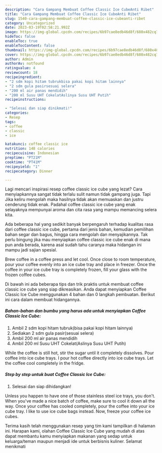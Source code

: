 ```yaml
---
description: "Cara Gampang Membuat Coffee Classic Ice CubeAnti Ribet"
title: "Cara Gampang Membuat Coffee Classic Ice CubeAnti Ribet"
slug: 1540-cara-gampang-membuat-coffee-classic-ice-cubeanti-ribet
category: Uncategorized
date: 2023-03-19T02:58:21.992Z
image: https://img-global.cpcdn.com/recipes/6b97cae8edb46d8f/680x482cq70/coffee-classic-ice-cube-foto-resep-utama.jpg
hideToc: false
enableToc: true
enableTocContent: false
thumbnail: https://img-global.cpcdn.com/recipes/6b97cae8edb46d8f/680x482cq70/coffee-classic-ice-cube-foto-resep-utama.jpg
cover: https://img-global.cpcdn.com/recipes/6b97cae8edb46d8f/680x482cq70/coffee-classic-ice-cube-foto-resep-utama.jpg
author: Admin
authorAv: notfound
ratingvalue: 4
reviewcount: 18
recipeingredient:
- "2 sdm kopi hitam tubrukbisa pakai kopi hitam lainnya"
- "2 sdm gula pasirsesuai selera"
- "200 ml air panas mendidih"
- "200 ml Susu UHT CokelatAslinya Susu UHT Putih"
recipeinstructions:

- "Selesai dan siap dinikmati!"
categories:
- Resep
tags:
- coffee
- classic
- ice

katakunci: coffee classic ice 
nutrition: 148 calories
recipecuisine: Indonesian
preptime: "PT21M"
cooktime: "PT41M"
recipeyield: "1"
recipecategory: Dinner

---
```



Lagi mencari inspirasi resep coffee classic ice cube yang lezat? Cara menyiapkannya sangat tidak terlalu sulit namun tidak gampang juga. Tapi Jika keliru mengolah maka hasilnya tidak akan memuaskan dan justru cenderung tidak enak. Padahal coffee classic ice cube yang enak selayaknya mempunyai aroma dan cita rasa yang mampu memancing selera kita.


Ada beberapa hal yang sedikit banyak berpengaruh terhadap kualitas rasa dari coffee classic ice cube, pertama dari jenis bahan, kemudian pemilihan bahan segar dan bagus, hingga cara mengolah dan menyajikannya. Tak perlu bingung jika mau menyiapkan coffee classic ice cube enak di mana pun anda berada, karena asal sudah tahu caranya maka hidangan ini mampu jadi sajian spesial.

Brew coffee in a coffee press and let cool. Once close to room temperature, pour your coffee evenly into an ice cube tray and place in freezer. Once the coffee in your ice cube tray is completely frozen, fill your glass with the frozen coffee cubes.


Di bawah ini ada beberapa tips dan trik praktis untuk membuat coffee classic ice cube yang siap dikreasikan. Anda dapat menyiapkan Coffee Classic Ice Cube menggunakan 4 bahan dan 0 langkah pembuatan. Berikut ini cara dalam membuat hidangannya.

<!--inarticleads1-->

##### Bahan-bahan dan bumbu yang harus ada untuk menyiapkan Coffee Classic Ice Cube:

1. Ambil 2 sdm kopi hitam tubruk(bisa pakai kopi hitam lainnya)
1. Sediakan 2 sdm gula pasir(sesuai selera)
1. Ambil 200 ml air panas mendidih
1. Ambil 200 ml Susu UHT Cokelat(Aslinya Susu UHT Putih)


While the coffee is still hot, stir the sugar until it completely dissolves. Pour coffee into ice cube trays. I pour hot coffee directly into ice cube trays. Let the coffee cool completely in the fridge. 

<!--inarticleads2-->

##### Step by step untuk buat Coffee Classic Ice Cube:


1. Selesai dan siap dihidangkan!

Unless you happen to have one of those stainless steel ice trays, you don&#39;t. When you&#39;ve made a nice batch of coffee, make sure to cool it down all the way. Once your coffee has cooled completely, pour the coffee into your ice cube tray. I like to use ice cube bags instead. Now, freeze your coffee ice cubes. 

Terima kasih telah menggunakan resep yang tim kami tampilkan di halaman ini. Harapan kami, olahan Coffee Classic Ice Cube yang mudah di atas dapat membantu kamu menyiapkan makanan yang sedap untuk keluarga/teman maupun menjadi ide untuk berbisnis kuliner. Selamat menikmati
